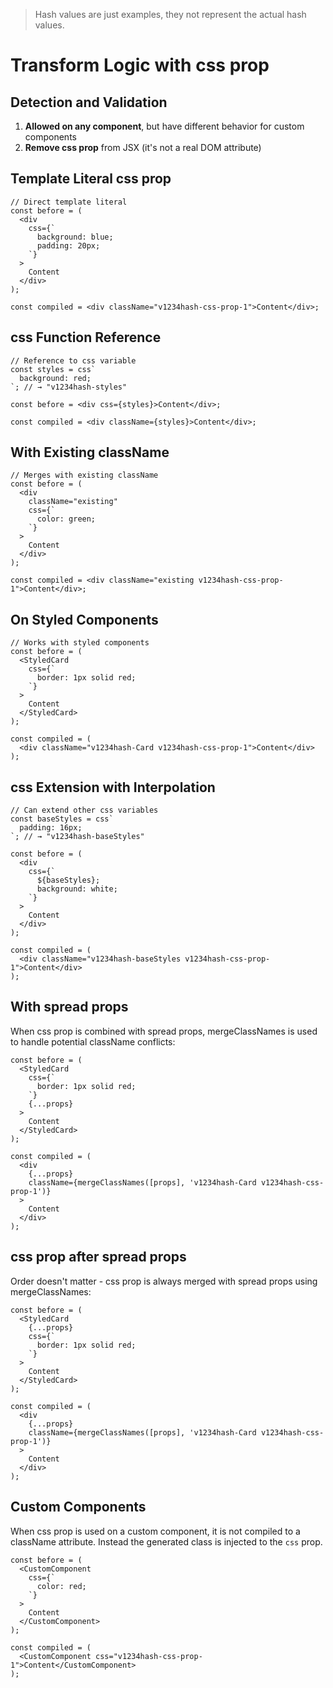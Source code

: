 > Hash values are just examples, they not represent the actual hash values.

# Transform Logic with css prop

## Detection and Validation

1. **Allowed on any component**, but have different behavior for custom components
2. **Remove css prop** from JSX (it's not a real DOM attribute)

## Template Literal css prop

```tsx
// Direct template literal
const before = (
  <div
    css={`
      background: blue;
      padding: 20px;
    `}
  >
    Content
  </div>
);

const compiled = <div className="v1234hash-css-prop-1">Content</div>;
```

## css Function Reference

```tsx
// Reference to css variable
const styles = css`
  background: red;
`; // → "v1234hash-styles"

const before = <div css={styles}>Content</div>;

const compiled = <div className={styles}>Content</div>;
```

## With Existing className

```tsx
// Merges with existing className
const before = (
  <div
    className="existing"
    css={`
      color: green;
    `}
  >
    Content
  </div>
);

const compiled = <div className="existing v1234hash-css-prop-1">Content</div>;
```

## On Styled Components

```tsx
// Works with styled components
const before = (
  <StyledCard
    css={`
      border: 1px solid red;
    `}
  >
    Content
  </StyledCard>
);

const compiled = (
  <div className="v1234hash-Card v1234hash-css-prop-1">Content</div>
);
```

## css Extension with Interpolation

```tsx
// Can extend other css variables
const baseStyles = css`
  padding: 16px;
`; // → "v1234hash-baseStyles"

const before = (
  <div
    css={`
      ${baseStyles};
      background: white;
    `}
  >
    Content
  </div>
);

const compiled = (
  <div className="v1234hash-baseStyles v1234hash-css-prop-1">Content</div>
);
```

## With spread props

When css prop is combined with spread props, mergeClassNames is used to handle potential className conflicts:

```tsx
const before = (
  <StyledCard
    css={`
      border: 1px solid red;
    `}
    {...props}
  >
    Content
  </StyledCard>
);

const compiled = (
  <div
    {...props}
    className={mergeClassNames([props], 'v1234hash-Card v1234hash-css-prop-1')}
  >
    Content
  </div>
);
```

## css prop after spread props

Order doesn't matter - css prop is always merged with spread props using mergeClassNames:

```tsx
const before = (
  <StyledCard
    {...props}
    css={`
      border: 1px solid red;
    `}
  >
    Content
  </StyledCard>
);

const compiled = (
  <div
    {...props}
    className={mergeClassNames([props], 'v1234hash-Card v1234hash-css-prop-1')}
  >
    Content
  </div>
);
```

## Custom Components

When css prop is used on a custom component, it is not compiled to a className attribute. Instead the generated class is injected to the `css` prop.

```tsx
const before = (
  <CustomComponent
    css={`
      color: red;
    `}
  >
    Content
  </CustomComponent>
);

const compiled = (
  <CustomComponent css="v1234hash-css-prop-1">Content</CustomComponent>
);
```
